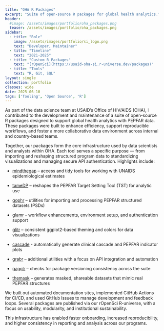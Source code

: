 ```yaml
---
title: "OHA R Packages"
excerpt: "Suite of open-source R packages for global health analytics."
header:
  #image: /assets/images/portfolio/oha_packages.png
  teaser: /assets/images/portfolio/oha_packages.png
sidebar:
  - title: "Role"
    image: /assets/images/portfolio/si_logo.png
    text: "Developer, Maintainer"
  - title: "Timeline"
    text: "2021-2025"
  - title: "Custom R Packages"
    text: "[rOpenSci](https://usaid-oha-si.r-universe.dev/packages)"
  - title: "Tools"
    text: "R, Git, SQL"  
layout: single
collection: portfolio
classes: wide
date: 2025-06-10
tags: ['Tooling', 'Open Source', 'R']
---
```


As part of the data science team at USAID’s Office of HIV/AIDS (OHA), I contributed to the development and maintenance of a suite of open-source R packages designed to support global health analytics with PEPFAR data. These packages were built to enhance efficiency, support reproducible workflows, and foster a more collaborative data environment across internal and country-based teams.

Together, our packages form the core infrastructure used by data scientists and analysts within OHA. Each tool serves a specific purpose — from importing and reshaping structured program data to standardizing visualizations and managing secure API authentication. Highlights include:

-   [mindthegap](https://usaid-oha-si.github.io/mindthegap/) – access and tidy tools for working with UNAIDS epidemiological estimates

-   [tameDP](https://usaid-oha-si.github.io/tameDP/) – reshapes the PEPFAR Target Setting Tool (TST) for analytic use

-   [gophr](https://usaid-oha-si.github.io/gophr/) – utilities for importing and processing PEPFAR structured datasets (PSDs)

-   [glamr](https://usaid-oha-si.github.io/glamr/) – workflow enhancements, environment setup, and authentication support

-   [glitr](https://usaid-oha-si.github.io/glitr/) – consistent ggplot2-based theming and colors for data visualizations

-   [cascade](https://usaid-oha-si.github.io/cascade/) - automatically generate clinical cascade and PEPFAR indicator plots

-   [grabr](https://usaid-oha-si.github.io/grabr/) – additional utilities with a focus on API integration and automation

-   [gagglr](https://usaid-oha-si.github.io/gagglr/) – checks for package versioning consistency across the suite

-   [themask](https://usaid-oha-si.github.io/themask/) – generates masked, shareable datasets that mimic real PEPFAR structures

We built out automated documentation sites, implemented GitHub Actions for CI/CD, and used GitHub Issues to manage development and feedback loops. Several packages are published via our rOpenSci R-universe, with a focus on usability, modularity, and institutional sustainability.

This infrastructure has enabled faster onboarding, increased reproducibility, and higher consistency in reporting and analysis across our programs.
